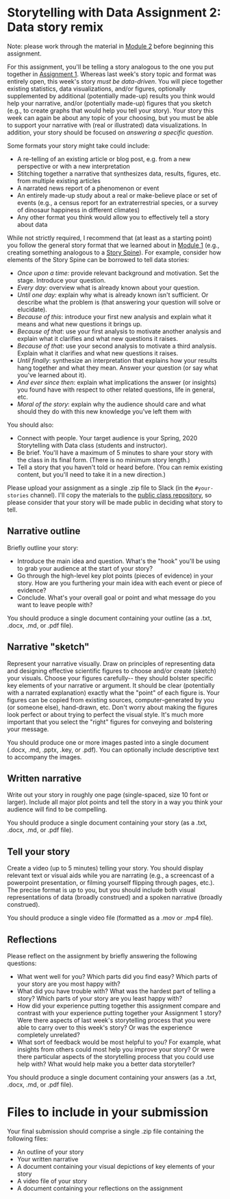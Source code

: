 # Storytelling with Data Assignment 2: Data story remix

Note: please work through the material in [Module 2](https://github.com/ContextLab/storytelling-with-data/blob/master/slides/outline.md#module-2-visualizing-data) before beginning this assignment.

For this assignment, you'll be telling a story analogous to the one you put together in [Assignment 1](https://github.com/ContextLab/storytelling-with-data/blob/master/assignments/assignment%201/Assignment_1.md).  Whereas last week's story topic and format was entirely open, this week's story *must be data-driven*.  You will piece together existing statistics, data visualizations, and/or figures, optionally supplemented by additional (potentially made-up) results you think would help your narrative, and/or (potentially made-up) figures that you sketch (e.g., to create graphs that would help you tell your story).  Your story this week can again be about any topic of your choosing, but you must be able to support your narrative with (real or illustrated) data visualizations.  In addition, your story should be focused on *answering a specific question*.

Some formats your story might take could include:
  - A re-telling of an existing article or blog post, e.g. from a new perspective or with a new interpretation
  - Stitching together a narrative that synthesizes data, results, figures, etc. from multiple existing articles
  - A narrated news report of a phenomenon or event
  - An entirely made-up study about a real or make-believe place or set of events (e.g., a census report for an extraterrestrial species, or a survey of dinosaur happiness in different climates)
  - Any other format you think would allow you to effectively tell a story about data

While not strictly required, I recommend that (at least as a starting point) you follow the general story format that we learned about in [Module 1](https://github.com/ContextLab/storytelling-with-data/blob/master/slides/outline.md#module-1-what-makes-a-good-story) (e.g., creating something analogous to a [Story Spine](https://www.khanacademy.org/partner-content/pixar/storytelling/story-structure/v/video1a-fine)).  For example, consider how elements of the Story Spine can be borrowed to tell data stories:
  - *Once upon a time:* provide relevant background and motivation.  Set the stage.  Introduce your question.
  - *Every day:* overview what is already known about your question.
  - *Until one day:* explain why what is already known isn't sufficient.  Or describe what the problem is (that answering your question will solve or elucidate).
  - *Because of this*: introduce your first new analysis and explain what it means and what new questions it brings up.
  - *Because of that*: use your first analysis to motivate another analysis and explain what it clarifies and what new questions it raises.
  - *Because of that*: use your second analysis to motivate a third analysis.  Explain what it clarifies and what new questions it raises.
  - *Until finally*: synthesize an interpretation that explains how your results hang together and what they mean.  Answer your question (or say what you've learned about it).
  - *And ever since then*: explain what implications the answer (or insights) you found have with respect to other related questions, life in general, etc.
  - *Moral of the story*: explain why the audience should care and what should they do with this new knowledge you've left them with

You should also:
  - Connect with people.  Your target audience is your Spring, 2020 Storytelling with Data class (students and instructor).
  - Be brief.  You'll have a maximum of 5 minutes to share your story with the class in its final form.  (There is no minimum story length.)
  - Tell a story that you haven't told or heard before.  (You can remix existing content, but you'll need to take it in a new direction.)

Please upload your assignment as a single .zip file to Slack (in the `#your-stories` channel).  I'll copy the materials to the [public class repository](https://github.com/ContextLab/storytelling-with-data), so please consider that your story will be made public in deciding what story to tell.

## Narrative outline

Briefly outline your story:
  - Introduce the main idea and question.  What's the "hook" you'll be using to grab your audience at the start of your story?
  - Go through the high-level key plot points (pieces of evidence) in your story.  How are you furthering your main idea with each event or piece of evidence?
  - Conclude.  What's your overall goal or point and what message do you want to leave people with?

You should produce a single document containing your outline (as a .txt, .docx, .md, or .pdf file).

## Narrative "sketch"

Represent your narrative visually.  Draw on principles of representing data and designing effective scientific figures to choose and/or create (sketch) your visuals.  Choose your figures carefully-- they should bolster specific key elements of your narrative or argument.  It should be clear (potentially with a narrated explanation) exactly what the "point" of each figure is.  Your figures can be copied from existing sources, computer-generated by you (or someone else), hand-drawn, etc.  Don't worry about making the figures look perfect or about trying to perfect the visual style.  It's much more important that you select the "right" figures for conveying and bolstering your message.

You should produce one or more images pasted into a single document (.docx, .md, .pptx, .key, or .pdf).  You can optionally include descriptive text to accompany the images.

## Written narrative

Write out your story in roughly one page (single-spaced, size 10 font or larger).  Include all major plot points and tell the story in a way you think your audience will find to be compelling.

You should produce a single document containing your story (as a .txt, .docx, .md, or .pdf file).

## Tell your story

Create a video (up to 5 minutes) telling your story.  You should display relevant text or visual aids while you are narrating (e.g., a screencast of a powerpoint presentation, or filming yourself flipping through pages, etc.).  The precise format is up to you, but you should include both visual representations of data (broadly construed) and a spoken narrative (broadly construed).

You should produce a single video file (formatted as a .mov or .mp4 file).

## Reflections

Please reflect on the assignment by briefly answering the following questions:
  - What went well for you?  Which parts did you find easy?  Which parts of your story are you most happy with?
  - What did you have trouble with?  What was the hardest part of telling a story?  Which parts of your story are you least happy with?
  - How did your experience putting together this assignment compare and contrast with your experience putting together your Assignment 1 story?  Were there aspects of last week's storytelling process that you were able to carry over to this week's story?  Or was the experience completely unrelated?
  - What sort of feedback would be most helpful to you?  For example, what insights from others could most help you improve your story?  Or were there particular aspects of the storytelling process that you could use help with?  What would help make you a better data storyteller?

You should produce a single document containing your answers (as a .txt, .docx, .md, or .pdf file).

# Files to include in your submission
Your final submission should comprise a single .zip file containing the following files:
- An outline of your story
- Your written narrative
- A document containing your visual depictions of key elements of your story
- A video file of your story
- A document containing your reflections on the assignment
